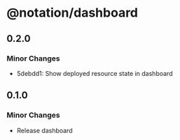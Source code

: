 # @notation/dashboard

## 0.2.0

### Minor Changes

- 5debdd1: Show deployed resource state in dashboard

## 0.1.0

### Minor Changes

- Release dashboard
